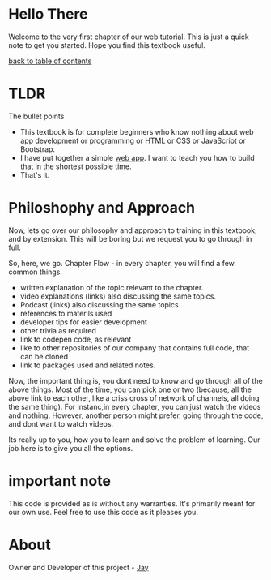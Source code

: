 # Hello There

Welcome to the very first chapter of our web tutorial. This is just a quick note to get you started. Hope you find this textbook useful. 

[back to table of contents](readme.md)

# TLDR

The bullet points

* This textbook is for complete beginners who know nothing about web app development or programming or HTML or CSS or JavaScript or Bootstrap.
* I have put together a simple [web app](https://github.com/Jay-study-nildana/ProjectWTPublicRepos/tree/master/apps/BariBasicsProgrammingWebApp). I want to teach you how to build that in the shortest possible time.
* That's it. 

# Philoshophy and Approach

Now, lets go over our philosophy and approach to training in this textbook, and by extension. This will be boring but we request you to go through in full.

So, here, we go. Chapter Flow - in every chapter, you will find a few common things.

* written explanation of the topic relevant to the chapter.
* video explanations (links) also discussing the same topics.
* Podcast (links) also discussing the same topics
* references to materils used
* developer tips for easier development
* other trivia as required
* link to codepen code, as relevant
* like to other repositories of our company that contains full code, that can be cloned
* link to packages used and related notes.

Now, the important thing is, you dont need to know and go through all of the above things. Most of the time, you can pick one or two (because, all the above link to each other, like a criss cross of network of channels, all doing the same thing). For instanc,in every chapter, you can just watch the videos and nothing. However, another person might prefer, going through the code, and dont want to watch videos.

Its really up to you, how you to learn and solve the problem of learning. Our job here is to give you all the options. 

# important note 

This code is provided as is without any warranties. It's primarily meant for our own use. Feel free to use this code as it pleases you.

# About

Owner and Developer of this project - [Jay](http://thechalakas.com)